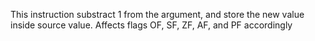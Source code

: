 This instruction substract 1 from the argument, and store the new value inside
source value. Affects flags OF, SF, ZF, AF, and PF accordingly
